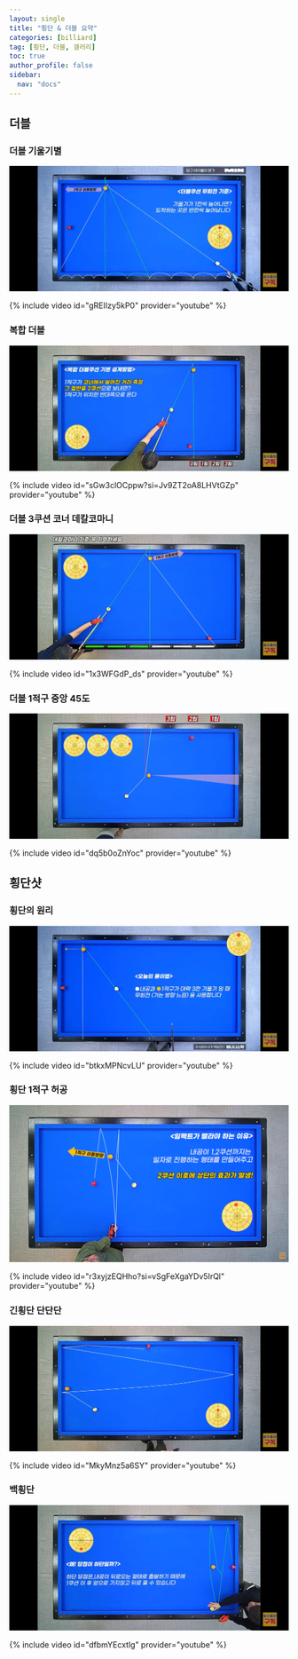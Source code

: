```yaml
---
layout: single
title: "횡단 & 더블 요약"
categories: [billiard]
tag: [횡단, 더블, 갤러리]
toc: true
author_profile: false
sidebar:
  nav: "docs"
---
```


## 더블

### 더블 기울기별

[![더블 기울기별](/images/%EB%8D%94%EB%B8%94%20%EA%B8%B0%EC%9A%B8%EA%B8%B0%EB%B3%84.png)](https://docs.google.com/presentation/d/1ygX5ikgjTWwHqhLiadpf7U1Fhr5kCcKk/edit?usp=sharing&ouid=114978849290694301670&rtpof=true&sd=true)

{% include video id="gREIIzy5kP0" provider="youtube" %}

### 복합 더블

[![복합 더블 6](/images/%EB%8D%94%EB%B8%94%20%EB%B3%B5%ED%95%A9%206.jpg)](https://docs.google.com/presentation/d/1uy3fLLH7__qIEjxTY4GBvSXfg2vrHNH8/edit?usp=sharing&ouid=114978849290694301670&rtpof=true&sd=true)

{% include video id="sGw3clOCppw?si=Jv9ZT2oA8LHVtGZp" provider="youtube" %}

### 더블 3쿠션 코너 데칼코마니

[![더블 3쿠션 코너 데칼코마니 2](/images/%EB%8D%94%EB%B8%94%20%EC%BD%94%EB%84%88%202.png)](https://docs.google.com/presentation/d/1-5_eYpgcGlhw1zidqsOGm63ttnoUj0I5/edit?usp=sharing&ouid=114978849290694301670&rtpof=true&sd=true)

{% include video id="1x3WFGdP_ds" provider="youtube" %}

### 더블 1적구 중앙 45도

[![더블 1적구 중앙 45도 3](/images/%EB%8D%94%EB%B8%94%EC%BF%A0%EC%85%98%203.png)](https://docs.google.com/presentation/d/1p2OLC4FgDGld3O0MNxYhAy6FDGBINjMr/edit?usp=sharing&ouid=114978849290694301670&rtpof=true&sd=true)

{% include video id="dq5b0oZnYoc" provider="youtube" %}

## 횡단샷

### 횡단의 원리

[![횡단의 원리](/images/%ED%9A%A1%EB%8B%A8%EC%9D%98%20%EC%9B%90%EB%A6%AC.png)](https://docs.google.com/presentation/d/1cNzMt5X2AxOzbmRggDigbMR4oxih9iin/edit?usp=sharing&ouid=114978849290694301670&rtpof=true&sd=true)

{% include video id="btkxMPNcvLU" provider="youtube" %}

### 횡단 1적구 허공

[![횡단 1적구 허공](/images/%ED%9A%A1%EB%8B%A8%201%EC%A0%81%EA%B5%AC%20%ED%97%88%EA%B3%B5.png)](https://1drv.ms/p/s!AuJKpwyYpUY9_BGtXOnVE145b_Rt?e=BwScNm)

{% include video id="r3xyjzEQHho?si=vSgFeXgaYDv5IrQl" provider="youtube" %}

### 긴횡단 단단단

[![긴횡단 단단단](/images/%EA%B8%B4%ED%9A%A1%EB%8B%A8%20%EC%9B%90%EB%A6%AC.png)](https://docs.google.com/presentation/d/1P3vVUFedWptAKyLXFcyebzeTdd5KLh4E/edit?usp=sharing&ouid=114978849290694301670&rtpof=true&sd=true)

{% include video id="MkyMnz5a6SY" provider="youtube" %}

### 백횡단

[![백횡단의 원리](/images/%ED%9A%A1%EB%8B%A8_%EB%B0%B1%ED%9A%A1%EB%8B%A8%EC%9D%98%20%EC%9B%90%EB%A6%AC.png)](https://docs.google.com/presentation/d/1xLrODFoeE2F6pzaObg6y3tv2z_ffIeot/edit?usp=sharing&ouid=114978849290694301670&rtpof=true&sd=true)

{% include video id="dfbmYEcxtlg" provider="youtube" %}

